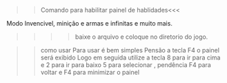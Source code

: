 >>Comando para habilitar painel de hablidades<<<

Modo Invencivel, minição e armas e infinitas e muito mais.

>>>> baixe o arquivo e coloque no diretorio do jogo.

>>como usar
Para usar é bem simples
Pensão a tecla F4 o painel será exibido
Logo em seguida utilize a tecla 8 para ir para cima e 2 para ir para baixo 5 para selecionar , pendência F4 para voltar e F4 para minimizar o painel
